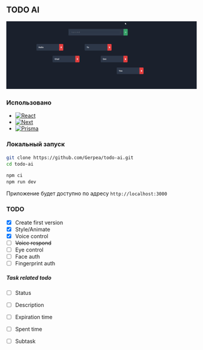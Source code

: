 ## TODO AI

![Hand Game Screen Shot][product-screenshot]

### Использовано

- [![React][React.js]][React-url]
- [![Next][Next.js]][Next-url]
- [![Prisma][Prisma.js]][Prisma-url]

### Локальный запуск

```sh
git clone https://github.com/Gerpea/todo-ai.git
cd todo-ai
```

```sh
npm ci
npm run dev
```


Приложение будет доступно по адресу `http://localhost:3000`

### TODO

- [x] Create first version
- [x] Style/Animate
- [x] Voice control
- [ ] ~~Voice respond~~
- [ ] Eye control
- [ ] Face auth
- [ ] Fingerprint auth

##### Task related todo

- [ ] Status
- [ ] Description
- [ ] Expiration time
- [ ] Spent time
- [ ] Subtask


[product-screenshot]: readme/app_screen.png
[Next.js]: https://img.shields.io/badge/Next.js-000000.svg?style=for-the-badge&logo=nextdotjs&logoColor=white
[Next-url]: https://nextjs.org/
[React.js]: https://img.shields.io/badge/React-61DAFB.svg?style=for-the-badge&logo=React&logoColor=black
[React-url]: https://reactjs.org/
[Prisma.js]: https://img.shields.io/badge/Prisma-000000.svg?style=for-the-badge&logo=Prisma&logoColor=white
[Prisma-url]: https://www.prisma.io/